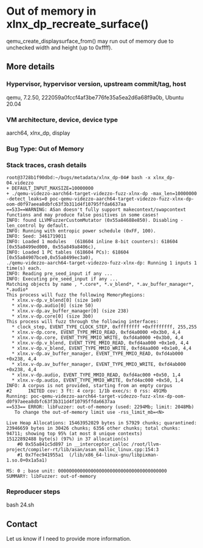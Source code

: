 # Out of memory in xlnx_dp_recreate_surface()

qemu_create_displaysurface_from() may run out of memory due to unchecked width
and height (up to 0xffff).

## More details

### Hypervisor, hypervisor version, upstream commit/tag, host

qemu, 7.2.50, 222059a0fccf4af3be776fe35a5ea2d6a68f9a0b, Ubuntu 20.04

### VM architecture, device, device type

aarch64, xlnx_dp, display

### Bug Type: Out of Memory

### Stack traces, crash details

```
root@3728b1f90dbd:~/bugs/metadata/xlnx_dp-04# bash -x xlnx_dp-04.videzzo 
+ DEFAULT_INPUT_MAXSIZE=10000000
+ ./qemu-videzzo-aarch64-target-videzzo-fuzz-xlnx-dp -max_len=10000000 -detect_leaks=0 poc-qemu-videzzo-aarch64-target-videzzo-fuzz-xlnx-dp-oom-d0f97aeea8dbfc63f3b311d4f10795ffda6637aa
==533==WARNING: ASan doesn't fully support makecontext/swapcontext functions and may produce false positives in some cases!
INFO: found LLVMFuzzerCustomMutator (0x55a84688e850). Disabling -len_control by default.
INFO: Running with entropic power schedule (0xFF, 100).
INFO: Seed: 3461719011
INFO: Loaded 1 modules   (618604 inline 8-bit counters): 618604 [0x55a8499ed000, 0x55a849a8406c), 
INFO: Loaded 1 PC tables (618604 PCs): 618604 [0x55a84907bce0,0x55a8499ec3a0), 
./qemu-videzzo-aarch64-target-videzzo-fuzz-xlnx-dp: Running 1 inputs 1 time(s) each.
INFO: Reading pre_seed_input if any ...
INFO: Executing pre_seed_input if any ...
Matching objects by name , *.core*, *.v_blend*, *.av_buffer_manager*, *.audio*
This process will fuzz the following MemoryRegions:
  * xlnx.v-dp.v_blend[0] (size 1e0)
  * xlnx.v-dp.audio[0] (size 50)
  * xlnx.v-dp.av_buffer_manager[0] (size 238)
  * xlnx.v-dp.core[0] (size 3b0)
This process will fuzz through the following interfaces:
  * clock_step, EVENT_TYPE_CLOCK_STEP, 0xffffffff +0xffffffff, 255,255
  * xlnx.v-dp.core, EVENT_TYPE_MMIO_READ, 0xfd4a0000 +0x3b0, 4,4
  * xlnx.v-dp.core, EVENT_TYPE_MMIO_WRITE, 0xfd4a0000 +0x3b0, 4,4
  * xlnx.v-dp.v_blend, EVENT_TYPE_MMIO_READ, 0xfd4aa000 +0x1e0, 4,4
  * xlnx.v-dp.v_blend, EVENT_TYPE_MMIO_WRITE, 0xfd4aa000 +0x1e0, 4,4
  * xlnx.v-dp.av_buffer_manager, EVENT_TYPE_MMIO_READ, 0xfd4ab000 +0x238, 4,4
  * xlnx.v-dp.av_buffer_manager, EVENT_TYPE_MMIO_WRITE, 0xfd4ab000 +0x238, 4,4
  * xlnx.v-dp.audio, EVENT_TYPE_MMIO_READ, 0xfd4ac000 +0x50, 1,4
  * xlnx.v-dp.audio, EVENT_TYPE_MMIO_WRITE, 0xfd4ac000 +0x50, 1,4
INFO: A corpus is not provided, starting from an empty corpus
#2      INITED cov: 3 ft: 4 corp: 1/1b exec/s: 0 rss: 491Mb
Running: poc-qemu-videzzo-aarch64-target-videzzo-fuzz-xlnx-dp-oom-d0f97aeea8dbfc63f3b311d4f10795ffda6637aa
==533== ERROR: libFuzzer: out-of-memory (used: 2294Mb; limit: 2048Mb)
   To change the out-of-memory limit use -rss_limit_mb=<N>

Live Heap Allocations: 15463952029 bytes in 57929 chunks; quarantined: 23946659 bytes in 30426 chunks; 6356 other chunks; total chunks: 94711; showing top 95% (at most 8 unique contexts)
15122892488 byte(s) (97%) in 37 allocation(s)
    #0 0x55a841c5d897 in __interceptor_calloc /root/llvm-project/compiler-rt/lib/asan/asan_malloc_linux.cpp:154:3
    #1 0x7fec941955a1  (/lib/x86_64-linux-gnu/libpixman-1.so.0+0x1a5a1)

MS: 0 ; base unit: 0000000000000000000000000000000000000000
SUMMARY: libFuzzer: out-of-memory 
```

### Reproducer steps

bash 24.sh
## Contact

Let us know if I need to provide more information.
